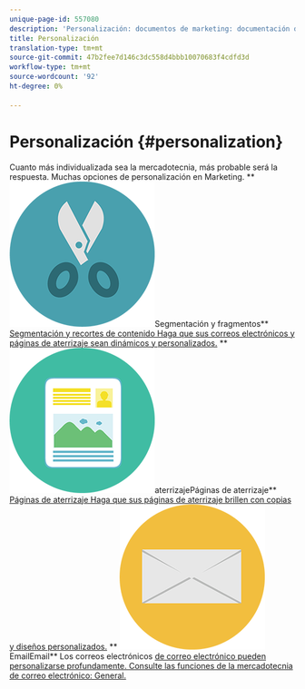 ```yaml
---
unique-page-id: 557080
description: 'Personalización: documentos de marketing: documentación del producto'
title: Personalización
translation-type: tm+mt
source-git-commit: 47b2fee7d146c3dc558d4bbb10070683f4cdfd3d
workflow-type: tm+mt
source-wordcount: '92'
ht-degree: 0%

---
```



# Personalización {#personalization}

Cuanto más individualizada sea la mercadotecnia, más probable será la respuesta. Muchas opciones de personalización en Marketing.
** ![Segmentación y fragmentos](assets/graphic-design-tools-18.png)Segmentación y fragmentos** [Segmentación y recortes de contenido Haga que sus correos electrónicos y páginas de aterrizaje sean dinámicos y personalizados.](https://docs.marketo.com/display/DOCS/Segmentation+and+Snippets)     **  ![Páginas de ](assets/office-artboard-80.png)aterrizajePáginas de aterrizaje**  [Páginas de aterrizaje Haga que sus páginas de aterrizaje brillen con copias y diseños personalizados.](https://docs.marketo.com/display/DOCS/Personalizing+Landing+Pages)     **  ![](assets/office-27-1.png)EmailEmail** Los correos electrónicos  [de correo electrónico pueden personalizarse profundamente. Consulte las funciones de la mercadotecnia de correo electrónico: General.](https://docs.marketo.com/display/DOCS/General)